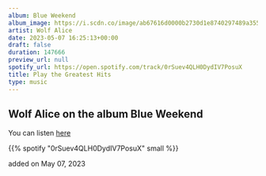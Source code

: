 ```yaml
---
album: Blue Weekend
album_image: https://i.scdn.co/image/ab67616d0000b2730d1e8740297489a355564e34
artist: Wolf Alice
date: 2023-05-07 16:25:13+00:00
draft: false
duration: 147666
preview_url: null
spotify_url: https://open.spotify.com/track/0rSuev4QLH0DydIV7PosuX
title: Play the Greatest Hits
type: music
---
```



## Wolf Alice on the album Blue Weekend

You can listen [here](https://open.spotify.com/track/0rSuev4QLH0DydIV7PosuX)

{{% spotify "0rSuev4QLH0DydIV7PosuX" small %}}

added on May 07, 2023